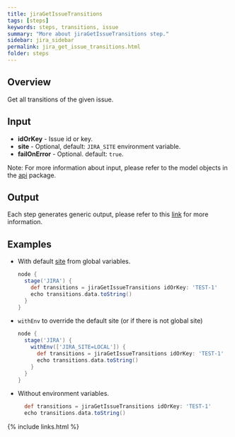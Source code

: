 ```yaml
---
title: jiraGetIssueTransitions
tags: [steps]
keywords: steps, transitions, issue
summary: "More about jiraGetIssueTransitions step."
sidebar: jira_sidebar
permalink: jira_get_issue_transitions.html
folder: steps
---
```


## Overview

Get all transitions of the given issue.

## Input

* **idOrKey** - Issue id or key.
* **site** - Optional, default: `JIRA_SITE` environment variable.
* **failOnError** - Optional. default: `true`.

Note: For more information about input, please refer to the model objects in the [api](https://github.com/jenkinsci/jira-steps-plugin/tree/master/src/main/java/org/thoughtslive/jenkins/plugins/jira/api) package.

## Output

Each step generates generic output, please refer to this [link](config.html#common-response--error-handling) for more information.

## Examples

* With default [site](config#environment-variables) from global variables.

  ```groovy
  node {
    stage('JIRA') {
      def transitions = jiraGetIssueTransitions idOrKey: 'TEST-1'
      echo transitions.data.toString()
    }
  }
  ```
* `withEnv` to override the default site (or if there is not global site)

  ```groovy
  node {
    stage('JIRA') {
      withEnv(['JIRA_SITE=LOCAL']) {
        def transitions = jiraGetIssueTransitions idOrKey: 'TEST-1'
        echo transitions.data.toString()
      }
    }
  }
  ```
* Without environment variables.

  ```groovy
    def transitions = jiraGetIssueTransitions idOrKey: 'TEST-1'
    echo transitions.data.toString()
  ```


{% include links.html %}
